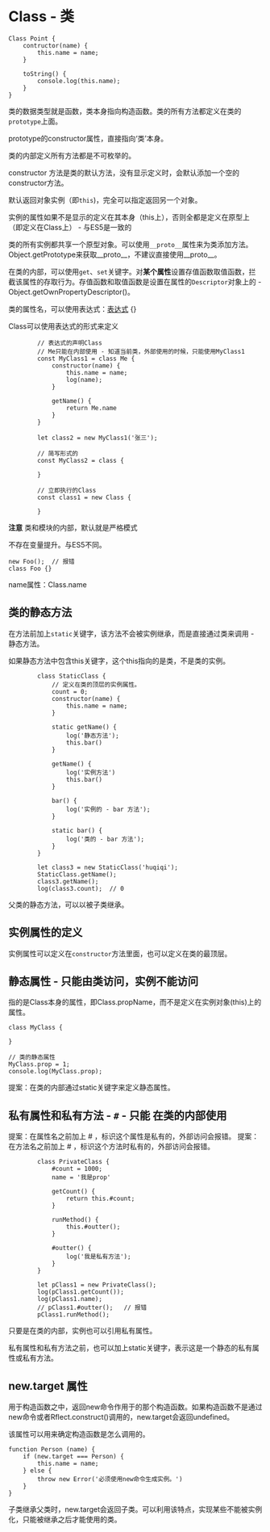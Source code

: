 # Class - 类
```
Class Point {
    contructor(name) {
        this.name = name;
    }

    toString() {
        console.log(this.name);
    }
}

```

类的数据类型就是函数，类本身指向构造函数。类的所有方法都定义在类的`prototype`上面。

prototype的constructor属性，直接指向‘类’本身。

类的内部定义所有方法都是不可枚举的。

constructor 方法是类的默认方法，没有显示定义时，会默认添加一个空的constructor方法。

默认返回对象实例（即`this`)，完全可以指定返回另一个对象。

实例的属性如果不是显示的定义在其本身（this上），否则全都是定义在原型上（即定义在Class上） - 与ES5是一致的

类的所有实例都共享一个原型对象。可以使用`__proto__`属性来为类添加方法。Object.getPrototype来获取__proto__，不建议直接使用__proto__。

在类的内部，可以使用`get`、`set`关键字。对**某个属性**设置存值函数取值函数，拦截该属性的存取行为。存值函数和取值函数是设置在属性的`Descriptor`对象上的 - Object.getOwnPropertyDescriptor()。

类的属性名，可以使用表达式：[表达式]() {}

Class可以使用表达式的形式来定义
```
        // 表达式的声明Class
        // Me只能在内部使用 - 知道当前类，外部使用的时候，只能使用MyClass1
        const MyClass1 = class Me {
            constructor(name) {
                this.name = name;
                log(name);
            }

            getName() {
                return Me.name
            }
        }

        let class2 = new MyClass1('张三');

        // 简写形式的
        const MyClass2 = class {

        }

        // 立即执行的Class
        const class1 = new Class {

        }
```

**注意**
类和模块的内部，默认就是严格模式

不存在变量提升。与ES5不同。
```
new Foo();  // 报错
class Foo {}
```

name属性：Class.name

## 类的静态方法

在方法前加上`static`关键字，该方法不会被实例继承，而是直接通过类来调用 - 静态方法。

如果静态方法中包含this关键字，这个this指向的是类，不是类的实例。

```
        class StaticClass {
            // 定义在类的顶层的实例属性。
            count = 0;
            constructor(name) {
                this.name = name;
            }

            static getName() {
                log('静态方法');
                this.bar()
            }

            getName() {
                log('实例方法')
                this.bar()
            }

            bar() {
                log('实例的 - bar 方法');
            }

            static bar() {
                log('类的 - bar 方法');
            }
        }

        let class3 = new StaticClass('huqiqi');
        StaticClass.getName();
        class3.getName();
        log(class3.count);  // 0
```

父类的静态方法，可以以被子类继承。

## 实例属性的定义
实例属性可以定义在`constructor`方法里面，也可以定义在类的最顶层。

## 静态属性 - 只能由类访问，实例不能访问
指的是Class本身的属性，即Class.propName，而不是定义在实例对象(this)上的属性。
```
class MyClass {

}

// 类的静态属性
MyClass.prop = 1;
console.log(MyClass.prop);
```

提案：在类的内部通过static关键字来定义静态属性。

## 私有属性和私有方法 - `#` - 只能 在类的内部使用
提案：在属性名之前加上 # ，标识这个属性是私有的，外部访问会报错。
提案：在方法名之前加上 # ，标识这个方法时私有的，外部访问会报错。

```
        class PrivateClass {
            #count = 1000;
            name = '我是prop'

            getCount() {
                return this.#count;
            }

            runMethod() {
                this.#outter();
            }

            #outter() {
                log('我是私有方法');
            }
        }

        let pClass1 = new PrivateClass();
        log(pClass1.getCount());
        log(pClass1.name);
        // pClass1.#outter();   // 报错
        pClass1.runMethod();
```
只要是在类的内部，实例也可以引用私有属性。

私有属性和私有方法之前，也可以加上static关键字，表示这是一个静态的私有属性或私有方法。


## new.target 属性
用于构造函数之中，返回new命令作用于的那个构造函数。如果构造函数不是通过new命令或者Rflect.construct()调用的，new.target会返回undefined。

该属性可以用来确定构造函数是怎么调用的。

```
function Person (name) {
    if (new.target === Person) {
        this.name = name;
    } else {
        throw new Error('必须使用new命令生成实例。')
    }
}
```

子类继承父类时，new.target会返回子类。可以利用该特点，实现某些不能被实例化，只能被继承之后才能使用的类。
